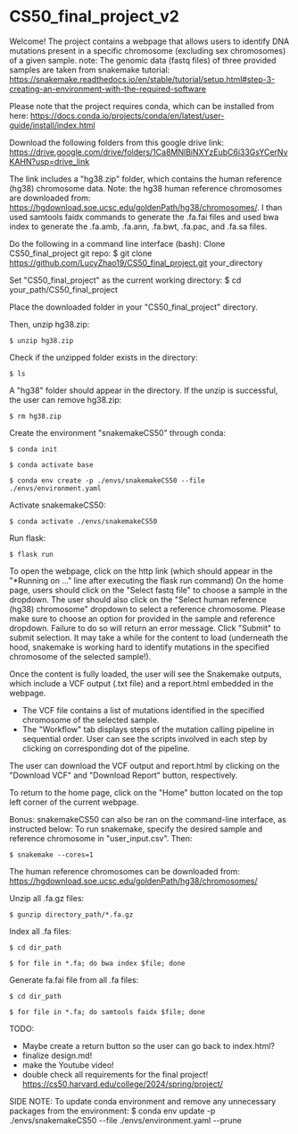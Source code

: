 # CS50_final_project_v2
Welcome! The project contains a webpage that allows users to identify DNA mutations present in a specific chromosome (excluding sex chromosomes) of a given sample. 
note: The genomic data (fastq files) of three provided samples are taken from snakemake tutorial: https://snakemake.readthedocs.io/en/stable/tutorial/setup.html#step-3-creating-an-environment-with-the-required-software

Please note that the project requires conda, which can be installed from here: https://docs.conda.io/projects/conda/en/latest/user-guide/install/index.html

Download the following folders from this google drive link: https://drive.google.com/drive/folders/1Ca8MNlBiNXYzEubC6i33GsYCerNvKAHN?usp=drive_link

The link includes a "hg38.zip" folder, which contains the human reference (hg38) chromosome data. 
Note: the hg38 human reference chromosomes are downloaded from: https://hgdownload.soe.ucsc.edu/goldenPath/hg38/chromosomes/. I than used samtools faidx commands to generate the .fa.fai files and used bwa index to generate the .fa.amb, .fa.ann, .fa.bwt, .fa.pac, and .fa.sa files. 

Do the following in a command line interface (bash):
Clone CS50_final_project git repo:
$ git clone https://github.com/LucyZhao19/CS50_final_project.git your_directory

Set "CS50_final_project" as the current working directory:
$ cd your_path/CS50_final_project

Place the downloaded folder in your "CS50_final_project" directory. 

Then, unzip hg38.zip:

`$ unzip hg38.zip`

Check if the unzipped folder exists in the directory:

`$ ls`

A "hg38" folder should appear in the directory. If the unzip is successful, the user can remove hg38.zip:

`$ rm hg38.zip`

Create the environment "snakemakeCS50" through conda:

`$ conda init`

`$ conda activate base`

`$ conda env create -p ./envs/snakemakeCS50 --file ./envs/environment.yaml`

Activate snakemakeCS50:

`$ conda activate ./envs/snakemakeCS50`

Run flask:

`$ flask run`

To open the webpage, click on the http link (which should appear in the "*Running on ..." line after executing the flask run command)
On the home page, users should click on the "Select fastq file" to choose a sample in the dropdown. The user should also click on the "Select human reference (hg38) chromosome" dropdown to select a reference chromosome. Please make sure to choose an option for provided in the sample and reference dropdown. Failure to do so will return an error message. Click "Submit" to submit selection. It may take a while for the content to load (underneath the hood, snakemake is working hard to identify mutations in the specified chromosome of the selected sample!).

Once the content is fully loaded, the user will see the Snakemake outputs, which include a VCF output (.txt file) and a report.html embedded in the webpage. 
- The VCF file contains a list of mutations identified in the specified chromosome of the selected sample. 
- The "Workflow" tab displays steps of the mutation calling pipeline in sequential order. User can see the scripts involved in each step by clicking on corresponding dot of the pipeline. 

The user can download the VCF output and report.html by clicking on the "Download VCF" and "Download Report" button, respectively. 

To return to the home page, click on the "Home" button located on the top left corner of the current webpage. 

Bonus:
snakemakeCS50 can also be ran on the command-line interface, as instructed below:
To run snakemake, specify the desired sample and reference chromosome in "user_input.csv". Then:

`$ snakemake --cores=1`

The human reference chromosomes can be downloaded from:
https://hgdownload.soe.ucsc.edu/goldenPath/hg38/chromosomes/

Unzip all .fa.gz files:

`$ gunzip directory_path/*.fa.gz`

Index all .fa files:

`$ cd dir_path`

`$ for file in *.fa; do bwa index $file; done`

Generate fa.fai file from all .fa files: 

`$ cd dir_path`

`$ for file in *.fa; do samtools faidx $file; done`


TODO:
- Maybe create a return button so the user can go back to index.html?
- finalize design.md!
- make the Youtube video!
- double check all requirements for the final project! https://cs50.harvard.edu/college/2024/spring/project/


SIDE NOTE:
To update conda environment and remove any unnecessary packages from the environment:
$ conda env update -p ./envs/snakemakeCS50 --file ./envs/environment.yaml --prune
